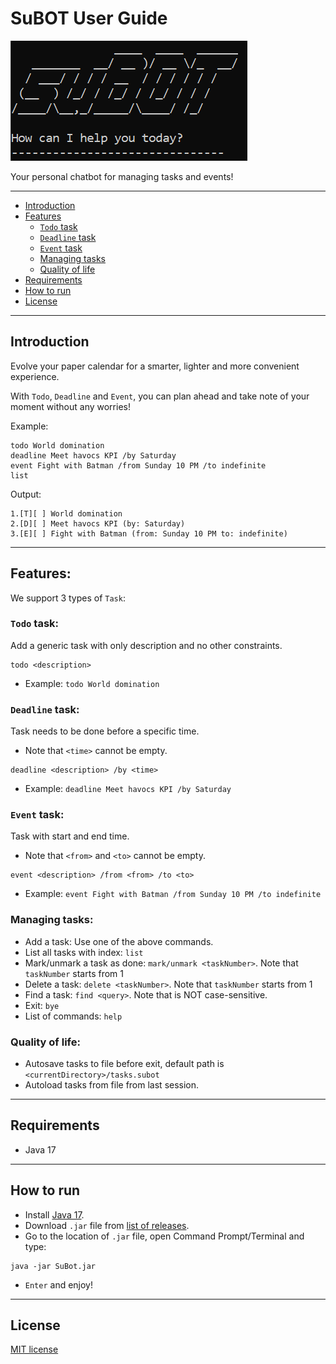 # SuBOT User Guide

![img.png](img.png)

Your personal chatbot for managing tasks and events!

------------------------------------------------------

- [Introduction](#introduction)
- [Features](#features)
  - [`Todo` task](#todo-task)
  - [`Deadline` task](#deadline-task)
  - [`Event` task](#event-task)
  - [Managing tasks](#managing-tasks)
  - [Quality of life](#quality-of-life)
- [Requirements](#requirements)
- [How to run](#how-to-run)
- [License](#license)

------------------------------------------------------

## Introduction

Evolve your paper calendar for a smarter, lighter and more convenient experience.

With `Todo`, `Deadline` and `Event`, you can plan ahead and take note of your moment without any worries!

Example:
```
todo World domination
deadline Meet havocs KPI /by Saturday
event Fight with Batman /from Sunday 10 PM /to indefinite
list
```

Output:

```
1.[T][ ] World domination
2.[D][ ] Meet havocs KPI (by: Saturday)
3.[E][ ] Fight with Batman (from: Sunday 10 PM to: indefinite)
```
------------------------------------------------------

## Features:
We support 3 types of `Task`:
### `Todo` task:
Add a generic task with only description and no other constraints.
```
todo <description>
```
- Example: `todo World domination`

### `Deadline` task:
Task needs to be done before a specific time.
- Note that `<time>` cannot be empty.
```
deadline <description> /by <time> 
```
- Example: `deadline Meet havocs KPI /by Saturday`

### `Event` task:
Task with start and end time.
- Note that `<from>` and `<to>` cannot be empty. 
```
event <description> /from <from> /to <to>
```
- Example: `event Fight with Batman /from Sunday 10 PM /to indefinite`

### Managing tasks:
  + Add a task: Use one of the above commands.
  + List all tasks with index: `list`
  + Mark/unmark a task as done: `mark/unmark <taskNumber>`. Note that `taskNumber` starts from 1
  + Delete a task: `delete <taskNumber>`. Note that `taskNumber` starts from 1
  + Find a task: `find <query>`. Note that <query> is NOT case-sensitive.
  + Exit: `bye`
  + List of commands: `help`

### Quality of life:
- Autosave tasks to file before exit, default path is `<currentDirectory>/tasks.subot`
- Autoload tasks from file from last session.

------------------------------------------------------

## Requirements
- Java 17

------------------------------------------------------

## How to run
- Install [Java 17](https://www.oracle.com/java/technologies/javase/jdk17-archive-downloads.html).
- Download `.jar` file from [list of releases](https://github.com/Sukkaito/ip/releases).
- Go to the location of `.jar` file, open Command Prompt/Terminal and type:
```
java -jar SuBot.jar
```
- `Enter` and enjoy!

------------------------------------------------------

## License
[MIT license](https://opensource.org/license/MIT)
